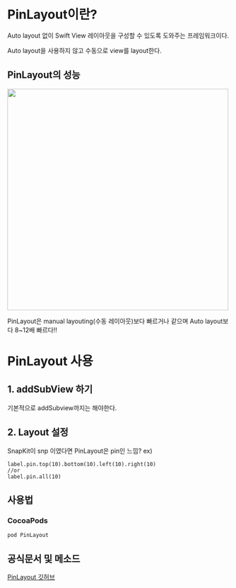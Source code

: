 # PinLayout이란?

Auto layout 없이 Swift View 레이아웃을 구성할 수 있도록 도와주는 프레임워크이다. 

Auto layout을 사용하지 않고 수동으로 view를 layout한다.

## PinLayout의 성능

<img width = "500"  src = "https://img1.daumcdn.net/thumb/R1280x0/?scode=mtistory2&fname=https%3A%2F%2Fblog.kakaocdn.net%2Fdn%2F4H5IM%2Fbtq285LkDBy%2FGoweoO01qmabIqeBGzE7R0%2Fimg.png">

PinLayout은 manual layouting(수동 레이아웃)보다 빠르거나 같으며 Auto layout보다 8~12배 빠르다!!

# PinLayout 사용

## 1. addSubView 하기
기본적으로 addSubview까지는 해야한다.

## 2. Layout 설정
SnapKit이 snp 이였다면 PinLayout은 pin인 느낌?
ex)
```
label.pin.top(10).bottom(10).left(10).right(10) 
//or 
label.pin.all(10)
```

## 사용법
### CocoaPods
```
pod PinLayout
```
## 공식문서 및 메소드
[PinLayout 깃허브](https://github.com/layoutBox/PinLayout)